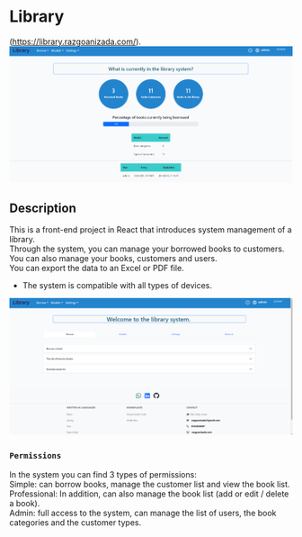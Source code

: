 # Library

(https://library.razgoanizada.com/). </br>
![home](./src/images/home.PNG)

## Description

This is a front-end project in React that introduces system management of a library. </br>
Through the system, you can manage your borrowed books to customers. </br>
You can also manage your books, customers and users. </br>
You can export the data to an Excel or PDF file. </br>
* The system is compatible with all types of devices. </br>

![about](./src/images/about.PNG)

### `Permissions`

In the system you can find 3 types of permissions: </br>
Simple: can borrow books, manage the customer list and view the book list. </br>
Professional: In addition, can also manage the book list (add or edit / delete a book). </br>
Admin: full access to the system, can manage the list of users, the book categories and the customer types. </br>